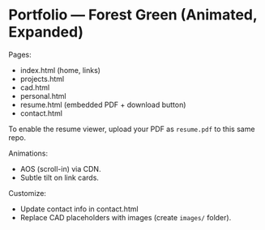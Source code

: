 # Portfolio — Forest Green (Animated, Expanded)

Pages:
- index.html (home, links)
- projects.html
- cad.html
- personal.html
- resume.html (embedded PDF + download button)
- contact.html

To enable the resume viewer, upload your PDF as `resume.pdf` to this same repo.

Animations:
- AOS (scroll-in) via CDN.
- Subtle tilt on link cards.

Customize:
- Update contact info in contact.html
- Replace CAD placeholders with images (create `images/` folder).
